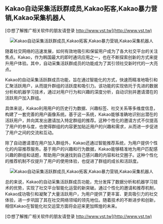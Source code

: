 ## **Kakao自动采集活跃群成员,Kakao拓客,Kakao暴力营销,Kakao采集机器人**

[😍想了解推广相关软件的朋友请登录 http://www.vst.tw](http://www.vst.tw)

 <center><img src="https://vst.tw/MP4/tuiguang/png/2.png" alt="Kakao自动采集活跃群成员,Kakao拓客,Kakao暴力营销,Kakao采集机器人"></center>

随着社交网络的迅速发展，如何有效地吸引和保留用户成为了各大社交平台的关注焦点。Kakao，作为韩国最大的即时通讯应用之一，也在不断探索创新的方式来提升用户体验。其中，自动采集活跃群成员的功能成为了其引领社交新时代的一大亮点。

Kakao的自动采集活跃群成员功能，旨在通过智能化的方式，快速而精准地吸引和汇聚活跃用户，从而提升群组的活跃度和吸引力。该功能的实现依托于先进的数据分析和机器学习技术，通过对用户行为和兴趣的深度分析，自动识别并邀请潜在的活跃用户加入群组。

具体来说，Kakao利用用户的历史行为数据、兴趣标签、社交关系等多维度信息，构建了一套完善的用户画像系统。基于这一系统，Kakao能够准确地识别出潜在的活跃用户，并向其发出邀请加入特定群组的推荐。这种个性化的邀请方式不仅提高了用户的参与度，也使得群组的内容更加贴近用户的兴趣和需求，从而进一步促进了用户之间的交流和互动。

除了自动邀请潜在用户加入群组外，Kakao还通过智能推荐系统，为用户提供个性化的内容推荐服务。基于用户的兴趣和行为数据，Kakao能够精准地为用户匹配感兴趣的群组和话题，帮助用户快速找到自己感兴趣的内容和社交圈子。这种个性化的推荐机制不仅提升了用户的使用体验，也促进了群组的成长和活跃度。

 <center><img src="https://vst.tw/MP4/tuiguang/png/1.png" alt="Kakao自动采集活跃群成员,Kakao拓客,Kakao暴力营销,Kakao采集机器人"></center>

总的来说，Kakao的自动采集活跃群成员功能，充分发挥了数据分析和机器学习技术的优势，实现了社交平台智能化运营的新突破。通过个性化的邀请和推荐机制，Kakao成功吸引和凝聚了大量活跃用户，为用户提供了更丰富、更具吸引力的社交体验，进一步巩固了其在社交网络领域的领先地位。随着技术的不断进步和创新，相信Kakao在智能化社交运营方面将会迎来更加辉煌的未来。

[😍想了解推广相关软件的朋友请登录 http://www.vst.tw](http://www.vst.tw)



